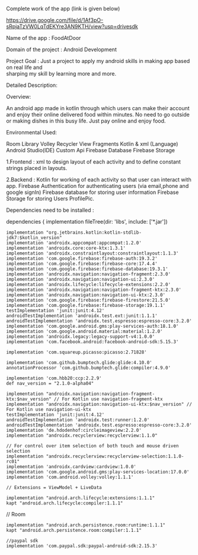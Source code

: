 Complete work of the app (link is given below)

https://drive.google.com/file/d/1Af3pO-sRpjaTzVW0LqTdEKYre3AN9KTH/view?usp=drivesdk


Name of the app : FoodAtDoor

Domain of the project : Android Development

Project Goal : Just a project to apply my android skills in making app based on real life and               
               sharping my skill by learning more and more.

Detailed Description:

 Overview: 

An android app made in kotlin through which users can make their account and enjoy their online delivered food within minutes.
No need to go outside or making dishes in this busy life. Just pay online and enjoy food.

Environmental Used:

Room Library
Volley
Recycler View
Fragments
Kotlin & xml (Language)
Android Studio(IDE)
Custom Api
Firebase Database
Firebase Storage
 
1.Frontend : xml to design layout of each activity and to define constant strings placed in layouts.

2.Backend : Kotlin for working of each activity so that user can interact with app.
                    Firebase Authentication for authenticating users (via email,phone and google signIn)
                    Firebase database for storing user information 
                    Firebase Storage for storing Users ProfilePic.
                    
Dependencies need to be installed :


dependencies {
    implementation fileTree(dir: 'libs', include: ['*.jar'])

    implementation "org.jetbrains.kotlin:kotlin-stdlib-jdk7:$kotlin_version"
    implementation 'androidx.appcompat:appcompat:1.2.0'
    implementation 'androidx.core:core-ktx:1.3.1'
    implementation 'androidx.constraintlayout:constraintlayout:1.1.3'
    implementation 'com.google.firebase:firebase-auth:19.3.2'
    implementation 'com.google.firebase:firebase-core:17.4.4'
    implementation 'com.google.firebase:firebase-database:19.3.1'
    implementation 'androidx.navigation:navigation-fragment:2.3.0'
    implementation 'androidx.navigation:navigation-ui:2.3.0'
    implementation 'androidx.lifecycle:lifecycle-extensions:2.2.0'
    implementation 'androidx.navigation:navigation-fragment-ktx:2.3.0'
    implementation 'androidx.navigation:navigation-ui-ktx:2.3.0'
    implementation 'com.google.firebase:firebase-firestore:21.5.0'
    implementation 'com.google.firebase:firebase-storage:19.1.1'
    testImplementation 'junit:junit:4.12'
    androidTestImplementation 'androidx.test.ext:junit:1.1.1'
    androidTestImplementation 'androidx.test.espresso:espresso-core:3.2.0'
    implementation 'com.google.android.gms:play-services-auth:18.1.0'
    implementation 'com.google.android.material:material:1.2.0'
    implementation 'androidx.legacy:legacy-support-v4:1.0.0'
    implementation 'com.facebook.android:facebook-android-sdk:5.15.3'

    implementation 'com.squareup.picasso:picasso:2.71828'

    implementation 'com.github.bumptech.glide:glide:4.10.0'
    annotationProcessor 'com.github.bumptech.glide:compiler:4.9.0'

    implementation 'com.hbb20:ccp:2.2.9'
    def nav_version = "2.1.0-alpha04"

    implementation "androidx.navigation:navigation-fragment-ktx:$nav_version" // For Kotlin use navigation-fragment-ktx
    implementation "androidx.navigation:navigation-ui-ktx:$nav_version" // For Kotlin use navigation-ui-ktx
    testImplementation 'junit:junit:4.12'
    androidTestImplementation 'androidx.test:runner:1.2.0'
    androidTestImplementation 'androidx.test.espresso:espresso-core:3.2.0'
    implementation 'de.hdodenhof:circleimageview:2.2.0'
    implementation "androidx.recyclerview:recyclerview:1.1.0"
    
    // For control over item selection of both touch and mouse driven selection
    implementation "androidx.recyclerview:recyclerview-selection:1.1.0-rc01"
    implementation 'androidx.cardview:cardview:1.0.0'
    implementation 'com.google.android.gms:play-services-location:17.0.0'
    implementation 'com.android.volley:volley:1.1.1'

    // Extensions = ViewModel + LiveData
    
    implementation "android.arch.lifecycle:extensions:1.1.1"
    kapt "android.arch.lifecycle:compiler:1.1.1"
   // Room
   
    implementation "android.arch.persistence.room:runtime:1.1.1"
    kapt "android.arch.persistence.room:compiler:1.1.1"

    //paypal sdk
    implementation 'com.paypal.sdk:paypal-android-sdk:2.15.3'
